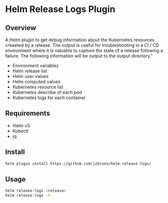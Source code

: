 # Helm Release Logs Plugin

## Overview

A Helm plugin to get debug information about the Kubernetes resources creaeted by a release. The output is useful for troubleshooting in a CI / CD environment where it is valuable to capture the state of a release following a failure. The following information will be output to the output directory."

* Environment variables
* Helm release list
* Helm user values
* Helm computed values
* Kubernetes resource list
* Kubernetes describe of each pod
* Kubernetes logs for each container

## Requirements

* Helm v3
* Kubectl
* jq

## Install

```bash
helm plugin install https://github.com/jzbruno/helm-release-logs/
```

## Usage

```bash
helm release-logs <releasa>
helm release-logs -h
```
